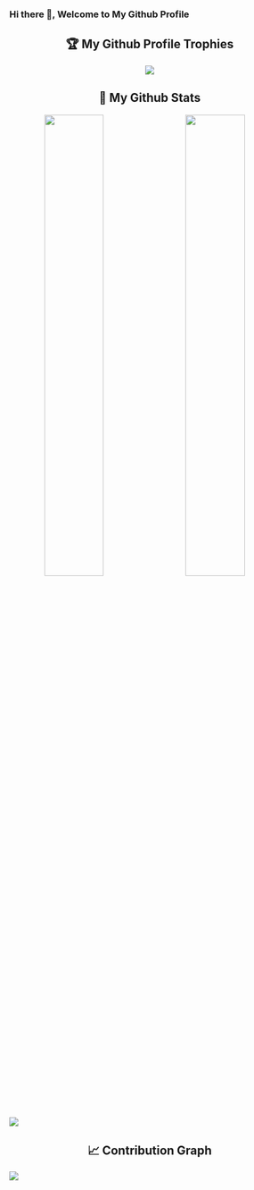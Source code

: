 ### Hi there 👋, Welcome to My Github Profile

<h2 align="center"> 🏆 My Github Profile Trophies</h2>

<div align="center">
<a href="https://github.com/Shanky0">
<img src="https://github-profile-trophy.vercel.app/?username=Shanky0&count_private=true&include_all_commits=true&theme=dracula&margin-w=20&no-frame=true" />
</a>
</div>

<h2 align="center"> 📓 My Github Stats </h2>
<div align="center">
  <img width="46%" align="left" src="https://github-readme-stats.vercel.app/api?username=Shanky0&count_private=true&include_all_commits=true&show_icons=true&theme=radical&hide_border=true" />
 <img width="46%" src="https://github-readme-streak-stats.herokuapp.com/?user=Shanky0&show_icons=true&theme=dark&hide_border=true&count_private=true" />
</div>
<img src="https://github-readme-stats.vercel.app/api/top-langs/?username=Shanky0" />


<h2 align="center"> 📈 Contribution Graph </h2>
 <div>
<a href="https://github.com/shanky-ced/Shanky0">
  <img src="https://activity-graph.herokuapp.com/graph?username=Shanky0" />
</a>
</div>

